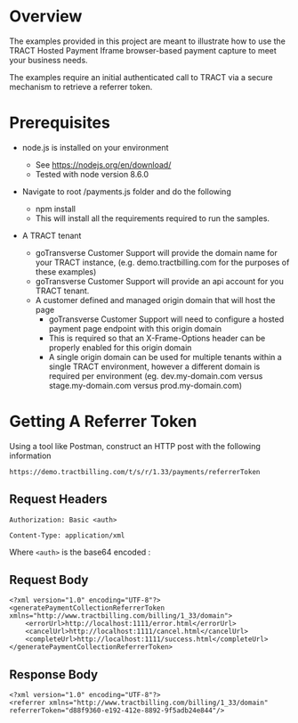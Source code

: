 # Overview
The examples provided in this project are meant to illustrate how to use the TRACT 
Hosted Payment Iframe browser-based payment capture to meet your business needs.

The examples require an initial authenticated call to TRACT via a secure mechanism to retrieve a 
referrer token.

# Prerequisites 
* node.js is installed on your environment

    * See https://nodejs.org/en/download/
    * Tested with node version 8.6.0 

* Navigate to root /payments.js folder and do the following

    * npm install
    * This will install all the requirements required to run the samples.

* A TRACT tenant

    * goTransverse Customer Support will provide the domain name for your TRACT instance, (e.g. demo.tractbilling.com for the purposes of these examples)
    * goTransverse Customer Support will provide an api account for you TRACT tenant.
    * A customer defined and managed origin domain that will host the page
        * goTransverse Customer Support will need to configure a hosted payment page endpoint with this origin domain
        * This is required so that an X-Frame-Options header can be properly enabled for this origin domain
        * A single origin domain can be used for multiple tenants within a single TRACT environment, however a different domain is required per environment (eg. dev.my-domain.com
        versus stage.my-domain.com versus prod.my-domain.com)
    
    
# Getting A Referrer Token

Using a tool like Postman, construct an HTTP post with the following information

```https://demo.tractbilling.com/t/s/r/1.33/payments/referrerToken```


## Request Headers

```Authorization: Basic <auth>``` 

```Content-Type: application/xml```
    
   Where `<auth>` is the base64 encoded <your-username>:<your-password>

    
## Request Body
```
<?xml version="1.0" encoding="UTF-8"?>
<generatePaymentCollectionReferrerToken xmlns="http://www.tractbilling.com/billing/1_33/domain">
    <errorUrl>http://localhost:1111/error.html</errorUrl>
    <cancelUrl>http://localhost:1111/cancel.html</cancelUrl>
    <completeUrl>http://localhost:1111/success.html</completeUrl>
</generatePaymentCollectionReferrerToken>        
```

## Response Body
```        
<?xml version="1.0" encoding="UTF-8"?>
<referrer xmlns="http://www.tractbilling.com/billing/1_33/domain" referrerToken="d88f9360-e192-412e-8892-9f5adb24e844"/> 
```